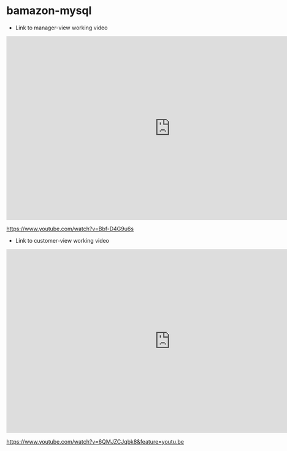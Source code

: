 # bamazon-mysql


* Link to manager-view working video

<iframe width="854" height="480" src="https://www.youtube.com/embed/Bbf-D4G9u6s" frameborder="0" allowfullscreen></iframe>

https://www.youtube.com/watch?v=Bbf-D4G9u6s

* Link to customer-view working video

<iframe width="854" height="480" src="https://www.youtube.com/embed/6QMJZCJqbk8" frameborder="0" allowfullscreen></iframe>

https://www.youtube.com/watch?v=6QMJZCJqbk8&feature=youtu.be